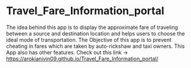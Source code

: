# Travel_Fare_Information_portal
The idea behind this app is to display the approximate fare of traveling between a source and destination location and helps users to choose the ideal mode of transportation. 
The Objective of this app is to prevent cheating in fares which are taken by auto-rickshaw and taxi owners. 
This App also has other features. 
Check out this link -> https://arokianivin09.github.io/Travel_Fare_Information_portal/
